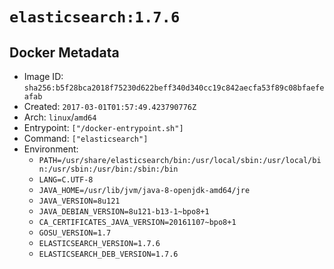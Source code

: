 # `elasticsearch:1.7.6`

## Docker Metadata

- Image ID: `sha256:b5f28bca2018f75230d622beff340d340cc19c842aecfa53f89c08bfaefeafab`
- Created: `2017-03-01T01:57:49.423790776Z`
- Arch: `linux`/`amd64`
- Entrypoint: `["/docker-entrypoint.sh"]`
- Command: `["elasticsearch"]`
- Environment:
  - `PATH=/usr/share/elasticsearch/bin:/usr/local/sbin:/usr/local/bin:/usr/sbin:/usr/bin:/sbin:/bin`
  - `LANG=C.UTF-8`
  - `JAVA_HOME=/usr/lib/jvm/java-8-openjdk-amd64/jre`
  - `JAVA_VERSION=8u121`
  - `JAVA_DEBIAN_VERSION=8u121-b13-1~bpo8+1`
  - `CA_CERTIFICATES_JAVA_VERSION=20161107~bpo8+1`
  - `GOSU_VERSION=1.7`
  - `ELASTICSEARCH_VERSION=1.7.6`
  - `ELASTICSEARCH_DEB_VERSION=1.7.6`
